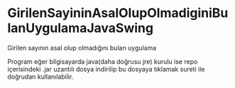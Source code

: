 # GirilenSayininAsalOlupOlmadiginiBulanUygulamaJavaSwing
Girilen sayının asal olup olmadığını bulan uygulama

Program eğer bilgisayarda java(daha doğrusu jre) kurulu ise repo içerisindeki 
.jar uzantılı dosya indirilip bu dosyaya tıklamak sureti ile doğrudan kullanılabilir.
